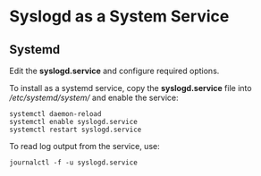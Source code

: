 # Syslogd as a System Service

## Systemd

Edit the **syslogd.service** and configure required options.

To install as a systemd service, copy the **syslogd.service**
file into */etc/systemd/system/* and enable the service:

```shell
systemctl daemon-reload
systemctl enable syslogd.service
systemctl restart syslogd.service
```

To read log output from the service, use:

```shell
journalctl -f -u syslogd.service
```
